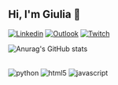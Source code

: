 ## Hi, I'm Giulia 💖

[![Linkedin](https://img.shields.io/badge/LinkedIn-0077B5?style=for-the-badge&logo=linkedin&logoColor=dracula)](https://www.linkedin.com/in/giulia-moura-b35598222/)
[![Outlook](https://img.shields.io/badge/Microsoft_Outlook-0078D4?style=for-the-badge&logo=microsoft-outlook&logoColor=white)](mailto:contato.giuliamoura@outlook.com)
[![Twitch](https://img.shields.io/badge/Twitch-9146FF?style=for-the-badge&logo=twitch&logoColor=white)](https://www.twitch.tv/giulia_mf)

![Anurag's GitHub stats](https://github-readme-stats.vercel.app/api?username=giuliamf&show_icons=true&theme=dracula)

<div style="display: inline_block"><br/>
  <img align="center" alt="python" src="https://img.shields.io/badge/Python-3776AB?style=for-the-badge&logo=python&logoColor=white"/>
  <img align="center" alt="html5" src="https://img.shields.io/badge/HTML5-E34F26?style=for-the-badge&logo=html5&logoColor=white"/>
   <img align="center" alt="javascript" src="https://img.shields.io/badge/JavaScript-F7DF1E?style=for-the-badge&logo=javascript&logoColor=black"/>
</div>



